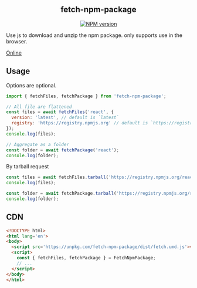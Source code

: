 <div align='center'>
<h2>fetch-npm-package</h2>

[![NPM version](https://img.shields.io/npm/v/fetch-npm-package.svg?color=a1b858&label=)](https://www.npmjs.com/package/fetch-npm-package)

</div>

Use js to download and unzip the npm package. only supports use in the browser.

[Online](https://imtaotao.github.io/fetch-npm-package/)

## Usage

Options are optional.

```js
import { fetchFiles, fetchPackage } from 'fetch-npm-package';

// All file are flattened
const files = await fetchFiles('react', {
  version: 'latest', // default is `latest`
  registry: 'https://registry.npmjs.org' // default is `https://registry.npmjs.org`
});
console.log(files);

// Aggregate as a folder
const folder = await fetchPackage('react');
console.log(folder);
```

By tarball request

```js
const files = await fetchFiles.tarball('https://registry.npmjs.org/react/-/react-18.1.0.tgz');
console.log(files);

const folder = await fetchPackage.tarball('https://registry.npmjs.org/react/-/react-18.1.0.tgz');
console.log(folder);

```

## CDN

```html
<!DOCTYPE html>
<html lang='en'>
<body>
  <script src='https://unpkg.com/fetch-npm-package/dist/fetch.umd.js'></script>
  <script>
    const { fetchFiles, fetchPackage } = FetchNpmPackage;
    // ...
  </script>
</body>
</html>
```
